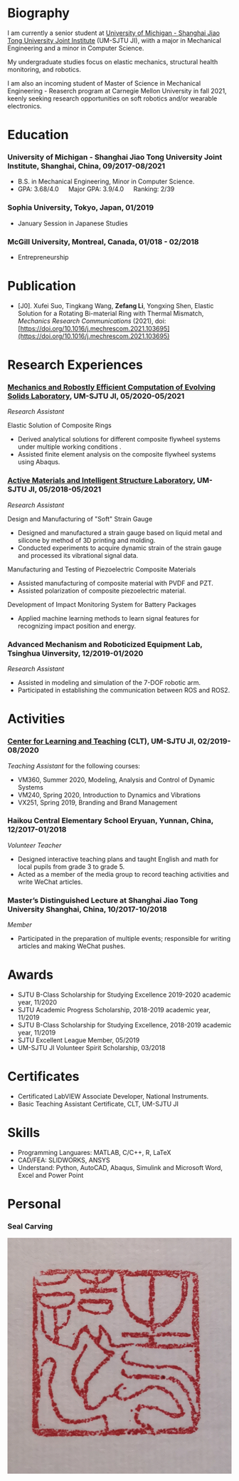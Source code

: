 # Biography

I am currently a senior student at [University of Michigan - Shanghai Jiao Tong University Joint Institute](https://www.ji.sjtu.edu.cn/) (UM-SJTU JI), wiith a major in Mechanical Engineering and a minor in Computer Science.

My undergraduate studies focus on elastic mechanics, structural health monitoring, and robotics.

I am also an incoming student of Master of Science in Mechanical Engineering - Reaserch program at Carnegie Mellon University in fall 2021, keenly seeking research opportunities on soft robotics and/or wearable electronics.

# Education
### University of Michigan - Shanghai Jiao Tong University Joint Institute, Shanghai, China, 09/2017-08/2021

- B.S. in Mechanical Engineering, Minor in Computer Science.
- GPA: 3.68/4.0 &emsp; Major GPA: 3.9/4.0 &emsp; Ranking: 2/39

### Sophia University, Tokyo, Japan, 01/2019

- January Session in Japanese Studies

### McGill University, Montreal, Canada, 01/018 - 02/2018

- Entrepreneurship


# Publication

- [J0]. Xufei Suo, Tingkang Wang, **Zefang Li**, Yongxing Shen, Elastic Solution for a Rotating Bi-material Ring with Thermal Mismatch, _Mechanics Research Communications_ (2021), doi: [https://doi.org/10.1016/j.mechrescom.2021.103695](https://doi.org/10.1016/j.mechrescom.2021.103695)


# Research Experiences

### [Mechanics and Robostly Efficient Computation of Evolving Solids Laboratory](https://umji.sjtu.edu.cn/~yxshen/En/Index.php), UM-SJTU JI, 05/2020-05/2021

_Research Assistant_

Elastic Solution of Composite Rings

- Derived analytical solutions for different composite flywheel systems under multiple working conditions .
- Assisted finite element analysis on the composite flywheel systems using Abaqus.

### [Active Materials and Intelligent Structure Laboratory](https://amis.sjtu.edu.cn/En), UM-SJTU JI, 05/2018-05/2021

_Research Assistant_

Design and Manufacturing of "Soft" Strain Gauge

- Designed and manufactured a strain gauge based on liquid metal and silicone by method of 3D printing and molding.
- Conducted experiments to acquire dynamic strain of the strain gauge and processed its vibrational signal data.

Manufacturing and Testing of Piezoelectric Composite Materials

- Assisted manufacturing of composite material with PVDF and PZT.
- Assisted polarization of composite piezoelectric material.

Development of Impact Monitoring System for Battery Packages

- Applied machine learning methods to learn signal features for recognizing impact position and energy.

### Advanced Mechanism and Roboticized Equipment Lab, Tsinghua Uinversity, 12/2019-01/2020

_Research Assistant_

- Assisted in modeling and simulation of the 7-DOF robotic arm.
- Participated in establishing the communication between ROS and ROS2.


# Activities

### [Center for Learning and Teaching](https://www.ji.sjtu.edu.cn/academics/academic-centers/center-for-learning-and-teaching/) (CLT), UM-SJTU JI, 02/2019-08/2020

_Teaching Assistant_ for the following courses:

- VM360, Summer 2020, Modeling, Analysis and Control of Dynamic Systems
- VM240, Spring 2020, Introduction to Dynamics and Vibrations
- VX251, Spring 2019, Branding and Brand Management

### Haikou Central Elementary School Eryuan, Yunnan, China, 12/2017-01/2018

_Volunteer Teacher_

- Designed interactive teaching plans and taught English and math for local pupils from grade 3 to grade 5.
- Acted as a member of the media group to record teaching activities and write WeChat articles.

### Master’s Distinguished Lecture at Shanghai Jiao Tong University Shanghai, China, 10/2017-10/2018

_Member_

- Participated in the preparation of multiple events; responsible for writing articles and making WeChat pushes.


# Awards

- SJTU B-Class Scholarship for Studying Excellence 2019-2020 academic year, 11/2020
- SJTU Academic Progress Scholarship, 2018-2019 academic year, 11/2019
- SJTU B-Class Scholarship for Studying Excellence, 2018-2019 academic year, 11/2019
- SJTU Excellent League Member, 05/2019
- UM-SJTU JI Volunteer Spirit Scholarship, 03/2018


# Certificates

- Certificated LabVIEW Associate Developer, National Instruments.
- Basic Teaching Assistant Certificate, CLT, UM-SJTU JI

# Skills

- Programming Languares: MATLAB, C/C++, R, LaTeX
- CAD/FEA: SLIDWORKS, ANSYS
- Understand: Python, AutoCAD, Abaqus, Simulink and Microsoft Word, Excel and Power Point


# Personal

### Seal Carving
<img src=/assets/imgs/shengqiyuanchu.jpg width="">
